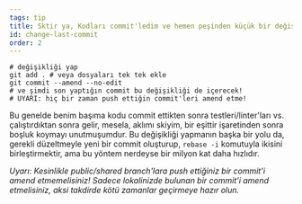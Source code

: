 ```yaml
---
tags: tip
title: Sktir ya, Kodları commit'ledim ve hemen peşinden küçük bir değişiklik yapmam gerektiğini unuttum!
id: change-last-commit
order: 2
---
```


```git
# değişikliği yap
git add . # veya dosyaları tek tek ekle
git commit --amend --no-edit
# ve şimdi son yaptığın commit bu değişikliği de içerecek!
# UYARI: hiç bir zaman push ettiğin commit'leri amend etme!
```
Bu genelde benim başıma kodu commit ettikten sonra testleri/linter'ları vs. çalıştırdıktan sonra gelir, mesela, aklımı skiyim, bir eşittir işaretinden sonra boşluk koymayı unutmuşumdur. Bu değişikliği yapmanın başka bir yolu da, gerekli düzeltmeyle yeni bir commit oluşturup, `rebase -i` komutuyla ikisini birleştirmektir, ama bu yöntem nerdeyse bir milyon kat daha hızlıdır.

*Uyarı: Kesinlikle public/shared branch'lara push ettiğiniz bir commit'i amend etmemelisiniz! Sadece lokalinizde bulunan bir commit'i amend etmelisiniz, aksi takdirde kötü zamanlar geçirmeye hazır olun.*
